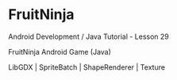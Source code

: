 # FruitNinja
 
Android Development / Java Tutorial - Lesson 29

FruitNinja Android Game (Java)

LibGDX | SpriteBatch | ShapeRenderer | Texture

